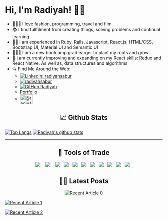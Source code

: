 # Hi, I'm Radiyah! 👋🏾

* 👩🏾‍💻 I love fashion, programming, travel and film
* 📚 I find fullfilment from creating things, solving problems and continual learning
* 🤟🏾 I am experienced in Ruby, Rails, Javascript, React.js, HTML/CSS, Bootstrap UI, Material UI and Semantic UI
* 👩🏾‍🎓 I am a new bootcamp grad earger to plant my roots and grow
* 📖 I am currently improving and expanding on my React skills: Redux and React Native. As well as, data structures and algorithms
* 🔍 Find Me Around the Web:
  * [![Linkedin: radiyahsabur](https://img.shields.io/badge/-radiyahsabur-blue?style=flat-square&logo=Linkedin&logoColor=white&link=https://www.linkedin.com/in/radiyahsabur/)](https://www.linkedin.com/in/radiyahsabur/)
  * <a href="https://twitter.com/radiyahsabur" target="blank"><img src="https://img.shields.io/twitter/follow/radiyahsabur?logo=twitter&style=for-the-badge" alt="radiyahsabur" /></a>
  * [![GitHub Radiyah](https://img.shields.io/github/followers/rsabur?label=follow&style=social)](https://github.com/rsabur)
  * [Portfolio](https://radiyahsabur.com)
  * <a href="https://medium.com/@radiyahsabur" target="blank"><img align="center" src="https://raw.githubusercontent.com/rahuldkjain/github-profile-readme-generator/master/src/images/icons/Social/medium.svg" alt="@radiyahsabur" height="30" width="40" /></a>

<h2 align="center"> 📈 Github Stats</h2>

[![Top Langs](https://github-readme-stats.vercel.app/api/top-langs/?username=rsabur)](https://github.com/rsabur/github-readme-stats)
[![Radiyah's github stats](https://github-readme-stats.vercel.app/api?username=rsabur&count_private=true&show_icons=true&theme=radical&hide_rank=false)](https://github.com/rsabur/github-readme-stats)

<hr>

<h2 align="center"> 🔭 Tools of Trade</h2>
<p align="center">
  <img src="https://img.shields.io/badge/JavaScript-323330?style=for-the-badge&logo=javascript&logoColor=F7DF1E" />&nbsp;&nbsp;&nbsp;
  <img src="https://img.shields.io/badge/React-20232A?style=for-the-badge&logo=react&logoColor=61DAFB" />&nbsp;&nbsp;&nbsp;
  <img src="https://img.shields.io/badge/React_Router-CA4245?style=for-the-badge&logo=react-router&logoColor=white" />&nbsp;&nbsp;
  <img src="https://img.shields.io/badge/Ruby-CC342D?style=for-the-badge&logo=ruby&logoColor=white" />&nbsp;&nbsp;
  <img src="https://img.shields.io/badge/Ruby_on_Rails-CC0000?style=for-the-badge&logo=ruby-on-rails&logoColor=white" />&nbsp;&nbsp;
  <img src="https://img.shields.io/badge/CSS-239120?&style=for-the-badge&logo=css3&logoColor=white" />&nbsp;&nbsp;
  <img src="https://img.shields.io/badge/HTML-239120?style=for-the-badge&logo=html5&logoColor=white" />&nbsp;&nbsp;
  <img src="https://img.shields.io/badge/Bootstrap-563D7C?style=for-the-badge&logo=bootstrap&logoColor=white" />&nbsp;&nbsp;
  <img src="https://img.shields.io/badge/Material--UI-0081CB?style=for-the-badge&logo=material-ui&logoColor=white" />&nbsp;&nbsp;
  <img src="https://img.shields.io/badge/PostgreSQL-316192?style=for-the-badge&logo=postgresql&logoColor=white" />&nbsp;&nbsp;
  <img src="https://img.shields.io/badge/SQLite-07405E?style=for-the-badge&logo=sqlite&logoColor=white" />&nbsp;&nbsp;
</p>



<h2 align="center">✍🏾 Latest Posts</h2>
<p align="center">
<a target="_blank" href="https://github-readme-medium-recent-article.vercel.app/medium/@radiyahsabur/0"><img src="https://github-readme-medium-recent-article.vercel.app/medium/@radiyahsabur/0" alt="Recent Article 0">
 
 <a target="_blank" href="https://github-readme-medium-recent-article.vercel.app/medium/@radiyahsabur/0"><img src="https://github-readme-medium-recent-article.vercel.app/medium/@radiyahsabur/1" alt="Recent Article 1">
  
  <a target="_blank" href="https://github-readme-medium-recent-article.vercel.app/medium/@radiyahsabur/0"><img src="https://github-readme-medium-recent-article.vercel.app/medium/@radiyahsabur/2" alt="Recent Article 2">
   </p>
